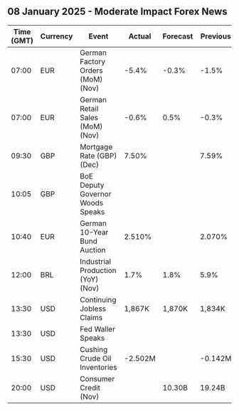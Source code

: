 ## 08 January 2025 - Moderate Impact Forex News

| Time (GMT) | Currency | Event | Actual | Forecast | Previous |
|------|----------|-------|--------|----------|----------|
| 07:00 | EUR | German Factory Orders (MoM) (Nov) | -5.4% | -0.3% | -1.5% |
| 07:00 | EUR | German Retail Sales (MoM) (Nov) | -0.6% | 0.5% | -0.3% |
| 09:30 | GBP | Mortgage Rate (GBP) (Dec) | 7.50% |  | 7.59% |
| 10:05 | GBP | BoE Deputy Governor Woods Speaks |  |  |  |
| 10:40 | EUR | German 10-Year Bund Auction | 2.510% |  | 2.070% |
| 12:00 | BRL | Industrial Production (YoY) (Nov) | 1.7% | 1.8% | 5.9% |
| 13:30 | USD | Continuing Jobless Claims | 1,867K | 1,870K | 1,834K |
| 13:30 | USD | Fed Waller Speaks |  |  |  |
| 15:30 | USD | Cushing Crude Oil Inventories | -2.502M |  | -0.142M |
| 20:00 | USD | Consumer Credit (Nov) |  | 10.30B | 19.24B |
